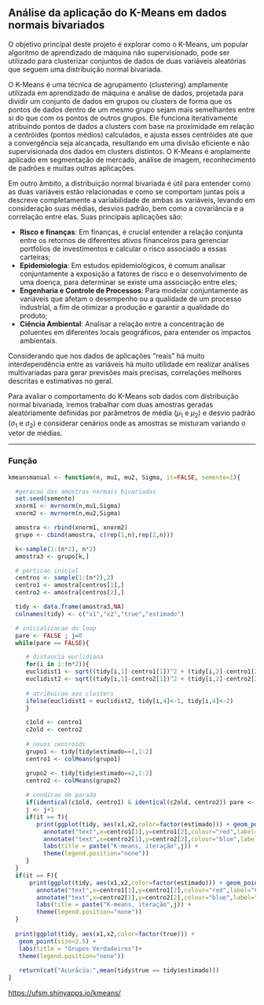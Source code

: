 ##  Análise da aplicação do K-Means em dados normais bivariados

O objetivo principal deste projeto é explorar como o K-Means, um popular algoritmo de aprendizado de máquina não supervisionado, pode ser utilizado para clusterizar conjuntos de dados de duas variáveis aleatórias que seguem uma distribuição normal bivariada. 

O K-Means é uma técnica de agrupamento (clustering) amplamente utilizada em aprendizado de máquina e análise de dados, projetada para dividir um conjunto de dados em grupos ou clusters de forma que os pontos de dados dentro de um mesmo grupo sejam mais semelhantes entre si do que com os pontos de outros grupos. Ele funciona iterativamente atribuindo pontos de dados a clusters com base na proximidade em relação a centróides (pontos médios) calculados, e ajusta esses centróides até que a convergência seja alcançada, resultando em uma divisão eficiente e não supervisionada dos dados em clusters distintos. O K-Means é amplamente aplicado em segmentação de mercado, análise de imagem, reconhecimento de padrões e muitas outras aplicações.

Em outro âmbito, a distribuição normal bivariada é útil para entender como as duas variáveis estão relacionadas e como se comportam juntas pois a descreve completamente a variabilidade de ambas as variáveis, levando em consideração suas médias, desvios padrão, bem como a covariância e a correlação entre elas. Suas principais aplicações são:

* **Risco e finanças**:  Em finanças, é crucial entender a relação conjunta entre os retornos de diferentes ativos financeiros para gerenciar portfólios de investimentos e calcular o risco associado a essas carteiras;
* **Epidemiologia**: Em estudos epidemiológicos, é comum analisar conjuntamente a exposição a fatores de risco e o desenvolvimento de uma doença, para determinar se existe uma associação entre eles;
* **Engenharia e Controle de Processos**: Para modelar conjuntamente as variáveis que afetam o desempenho ou a qualidade de um processo industrial, a fim de otimizar a produção e garantir a qualidade do produto;
* **Ciência Ambiental**: Analisar a relação entre a concentração de poluentes em diferentes locais geográficos, para entender os impactos ambientais.

Considerando que nos dados de aplicações "reais" há muito interdependência entre as variáveis há muito utilidade em realizar análises multivariadas para gerar previsões mais precisas, correlações melhores descritas e estimativas no geral. 

Para avaliar o comportamento do K-Means sob dados com distribuição normal bivariada, iremos trabalhar com duas amostras geradas aleatóriamente definidas por parâmetros de média ($\mu_1$ e $\mu_2$) e desvio padrão  ($\sigma_1$ e $\sigma_2$) e considerar cenários onde as amostras se misturam variando o vetor de médias.

***

### Função 

``` r
kmeansmanual <- function(n, mu1, mu2, Sigma, it=FALSE, semente=1){ 

  #geracao das amostras normais bivariadas
  set.seed(semente)
  xnorm1 <- mvrnorm(n,mu1,Sigma)
  xnorm2 <- mvrnorm(n,mu2,Sigma)

  amostra <- rbind(xnorm1, xnorm2)
  grupo <- cbind(amostra, c(rep(1,n),rep(2,n)))

  k<-sample(1:(n*2), n*2)
  amostra3 <- grupo[k,]

  # particao inicial
  centros <- sample(1:(n*2),2)
  centro1 <- amostra[centros[1],]
  centro2 <- amostra[centros[2],]

  tidy <- data.frame(amostra3,NA)
  colnames(tidy) <- c("x1","x2","true","estimado")

  # inicializacao do loop
  pare <- FALSE ; j=0
  while(pare == FALSE){

     # distancia euclidiana
     for(i in 1:(n*2)){
     euclidist1 <- sqrt((tidy[i,1]-centro1[1])^2 + (tidy[i,2]-centro1[2])^2) 
     euclidist2 <- sqrt((tidy[i,1]-centro2[1])^2 + (tidy[i,2]-centro2[2])^2) 
  
     # atribuicao aos clusters
     ifelse(euclidist1 < euclidist2, tidy[i,4]<-1, tidy[i,4]<-2)
     }

     c1old <- centro1
     c2old <- centro2
  
     # novos centroids
     grupo1 <- tidy[tidy$estimado==1,1:2]
     centro1 <- colMeans(grupo1)

     grupo2 <- tidy[tidy$estimado==2,1:2]
     centro2 <- colMeans(grupo2)
  
     # condicao de parada
     if(identical(c1old, centro1) & identical(c2old, centro2)) pare <- TRUE
     j <- j+1
     if(it == T){
        print(ggplot(tidy, aes(x1,x2,color=factor(estimado))) + geom_point(size=2.5) +
          annotate("text",x=centro1[1],y=centro1[2],colour="red",label="C1",size=6) +
          annotate("text",x=centro2[1],y=centro2[2],colour="blue",label="C2",size=6) +
          labs(title = paste("K-means, iteração",j)) +
          theme(legend.position="none"))
     }
  }
  if(it == F){
      print(ggplot(tidy, aes(x1,x2,color=factor(estimado))) + geom_point(size=2.5) +
        annotate("text",x=centro1[1],y=centro1[2],colour="red",label="C1",size=6) +
        annotate("text",x=centro2[1],y=centro2[2],colour="blue",label="C2",size=6) +
        labs(title = paste("K-means, iteração",j)) +
        theme(legend.position="none"))
  }
  
  print(ggplot(tidy, aes(x1,x2,color=factor(true))) +
   geom_point(size=2.5) +
   labs(title = "Grupos Verdadeiros")+
   theme(legend.position="none"))
  
   return(cat("Acurácia:",mean(tidy$true == tidy$estimado)))
}
```

https://ufsm.shinyapps.io/kmeans/
